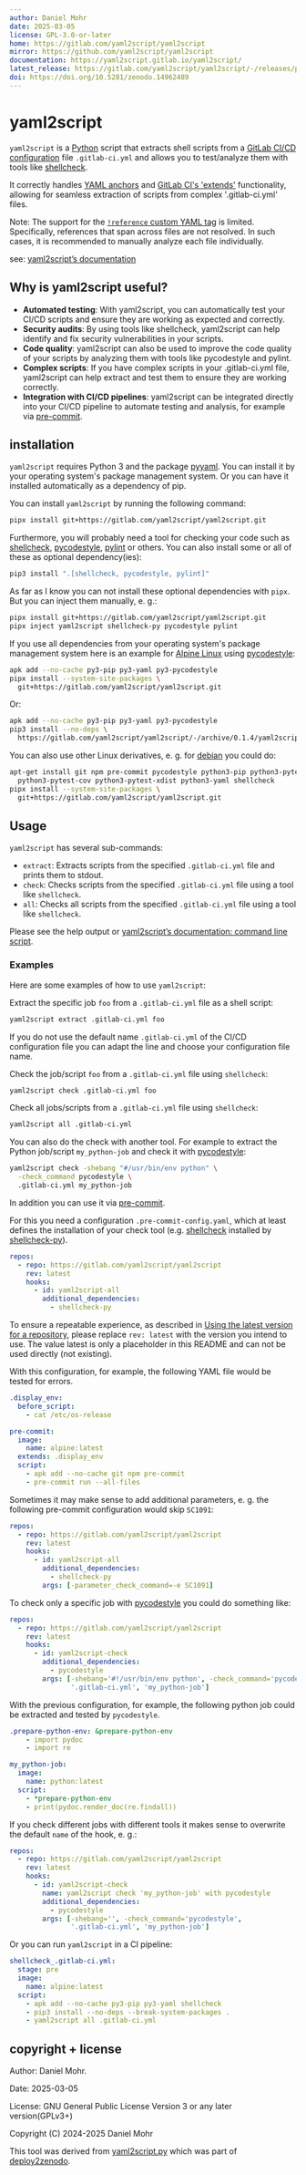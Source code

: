 ```yaml
---
author: Daniel Mohr
date: 2025-03-05
license: GPL-3.0-or-later
home: https://gitlab.com/yaml2script/yaml2script
mirror: https://github.com/yaml2script/yaml2script
documentation: https://yaml2script.gitlab.io/yaml2script/
latest_release: https://gitlab.com/yaml2script/yaml2script/-/releases/permalink/latest
doi: https://doi.org/10.5281/zenodo.14962489
---
```


# yaml2script

`yaml2script` is a [Python](https://www.python.org/) script that
extracts shell scripts from a
[GitLab CI/CD configuration](https://docs.gitlab.com/development/cicd/)
file `.gitlab-ci.yml` and allows you to test/analyze them with tools like
[shellcheck](https://www.shellcheck.net/).

It correctly handles [YAML anchors](https://docs.gitlab.com/ci/yaml/yaml_optimization/#yaml-anchors-for-scripts)
and [GitLab CI's 'extends'](https://docs.gitlab.com/ci/yaml/#extends)
functionality,
allowing for seamless extraction of scripts from complex '.gitlab-ci.yml'
files.

Note: The support for the
[`!reference` custom YAML tag](https://docs.gitlab.com/ci/yaml/yaml_optimization/#reference-tags)
is limited.
Specifically, references that span across files are not resolved.
In such cases, it is recommended to manually analyze each file individually.

see: [yaml2script’s documentation](https://yaml2script.gitlab.io/yaml2script/)

## Why is yaml2script useful?

* **Automated testing**:
  With yaml2script, you can automatically test your CI/CD scripts and
  ensure they are working as expected and correctly.
* **Security audits**:
  By using tools like shellcheck, yaml2script can help identify and
  fix security vulnerabilities in your scripts.
* **Code quality**:
  yaml2script can also be used to improve the code quality of your scripts
  by analyzing them with tools like pycodestyle and pylint.
* **Complex scripts**:
  If you have complex scripts in your .gitlab-ci.yml file,
  yaml2script can help extract and test them to ensure they are working
  correctly.
* **Integration with CI/CD pipelines**:
  yaml2script can be integrated directly into your CI/CD pipeline to
  automate testing and analysis, for example via
  [pre-commit](https://pre-commit.com/).

## installation

`yaml2script` requires Python 3 and the package [pyyaml](https://pyyaml.org/).
You can install it by your operating system's package management system.
Or you can have it installed automatically as a dependency of pip.

You can install `yaml2script` by running the following command:

```sh
pipx install git+https://gitlab.com/yaml2script/yaml2script.git
```

Furthermore, you will probably need a tool for checking your code such as
[shellcheck](https://www.shellcheck.net/),
[pycodestyle](https://pycodestyle.pycqa.org/en/latest/),
[pylint](https://github.com/pylint-dev/pylint)
or others.
You can also install some or all of these as optional dependency(ies):

```sh
pip3 install ".[shellcheck, pycodestyle, pylint]"
```

As far as I know you can not install these optional dependencies with `pipx`.
But you can inject them manually, e. g.:

```sh
pipx install git+https://gitlab.com/yaml2script/yaml2script.git
pipx inject yaml2script shellcheck-py pycodestyle pylint
```

If you use all dependencies from your operating system's package management
system here is an example for [Alpine Linux](https://alpinelinux.org/) using
[pycodestyle](https://pycodestyle.pycqa.org/en/latest/):

```sh
apk add --no-cache py3-pip py3-yaml py3-pycodestyle
pipx install --system-site-packages \
  git+https://gitlab.com/yaml2script/yaml2script.git
```

Or:

```sh
apk add --no-cache py3-pip py3-yaml py3-pycodestyle
pip3 install --no-deps \
  https://gitlab.com/yaml2script/yaml2script/-/archive/0.1.4/yaml2script-0.1.4.zip
```

You can also use other Linux derivatives, e. g. for
[debian](https://www.debian.org/) you could do:

```sh
apt-get install git npm pre-commit pycodestyle python3-pip python3-pytest \
  python3-pytest-cov python3-pytest-xdist python3-yaml shellcheck
pipx install --system-site-packages \
  git+https://gitlab.com/yaml2script/yaml2script.git
```

## Usage

`yaml2script` has several sub-commands:

* `extract`: Extracts scripts from the specified `.gitlab-ci.yml` file
             and prints them to stdout.
* `check`: Checks scripts from the specified `.gitlab-ci.yml` file
           using a tool like `shellcheck`.
* `all`: Checks all scripts from the specified `.gitlab-ci.yml` file
         using a tool like `shellcheck`.

Please see the help output or
[yaml2script’s documentation: command line script](https://yaml2script.gitlab.io/yaml2script/script_yaml2script.html).

### Examples

Here are some examples of how to use `yaml2script`:

Extract the specific job `foo` from a `.gitlab-ci.yml` file as a shell script:

```sh
yaml2script extract .gitlab-ci.yml foo
```

If you do not use the default name `.gitlab-ci.yml` of the
CI/CD configuration file you can adapt the line and choose your
configuration file name.

Check the job/script `foo` from a `.gitlab-ci.yml` file using `shellcheck`:

```sh
yaml2script check .gitlab-ci.yml foo
```

Check all jobs/scripts from a `.gitlab-ci.yml` file using `shellcheck`:

```sh
yaml2script all .gitlab-ci.yml
```

You can also do the check with another tool. For example to extract the Python
job/script `my_python-job` and check it with
[pycodestyle](https://pycodestyle.pycqa.org/en/latest/):

```sh
yaml2script check -shebang "#/usr/bin/env python" \
  -check_command pycodestyle \
  .gitlab-ci.yml my_python-job
```

In addition you can use it via [pre-commit](https://pre-commit.com/).

For this you need a configuration `.pre-commit-config.yaml`, which at least
defines the installation of your check tool
(e.g. [shellcheck](https://www.shellcheck.net/) installed by
[shellcheck-py](https://github.com/shellcheck-py/shellcheck-py)).

```yaml
repos:
  - repo: https://gitlab.com/yaml2script/yaml2script
    rev: latest
    hooks:
      - id: yaml2script-all
        additional_dependencies:
          - shellcheck-py
```

To ensure a repeatable experience, as described in
[Using the latest version for a repository](https://pre-commit.com/#using-the-latest-version-for-a-repository),
please replace `rev: latest` with the version you intend to use.
The value latest is only a placeholder in this README and
can not be used directly (not existing).

With this configuration, for example, the following YAML file would be tested
for errors.

```yaml
.display_env:
  before_script:
    - cat /etc/os-release

pre-commit:
  image:
    name: alpine:latest
  extends: .display_env
  script:
    - apk add --no-cache git npm pre-commit
    - pre-commit run --all-files
```

Sometimes it may make sense to add additional parameters, e. g. the following
pre-commit configuration would skip `SC1091`:

```yaml
repos:
  - repo: https://gitlab.com/yaml2script/yaml2script
    rev: latest
    hooks:
      - id: yaml2script-all
        additional_dependencies:
          - shellcheck-py
        args: [-parameter_check_command=-e SC1091]
```

To check only a specific job with
[pycodestyle](https://pycodestyle.pycqa.org/en/latest/) you could do something
like:

```yaml
repos:
  - repo: https://gitlab.com/yaml2script/yaml2script
    rev: latest
    hooks:
      - id: yaml2script-check
        additional_dependencies:
          - pycodestyle
        args: [-shebang='#!/usr/bin/env python', -check_command='pycodestyle',
               '.gitlab-ci.yml', 'my_python-job']
```

With the previous configuration, for example, the following python job could
be extracted and tested by `pycodestyle`.

```yaml
.prepare-python-env: &prepare-python-env
    - import pydoc
    - import re

my_python-job:
  image:
    name: python:latest
  script:
    - *prepare-python-env
    - print(pydoc.render_doc(re.findall))
```

If you check different jobs with different tools it makes sense to
overwrite the default `name` of the hook, e. g.:

```yaml
repos:
  - repo: https://gitlab.com/yaml2script/yaml2script
    rev: latest
    hooks:
      - id: yaml2script-check
        name: yaml2script check 'my_python-job' with pycodestyle
        additional_dependencies:
          - pycodestyle
        args: [-shebang='', -check_command='pycodestyle',
               '.gitlab-ci.yml', 'my_python-job']
```

Or you can run `yaml2script` in a CI pipeline:

```yaml
shellcheck_.gitlab-ci.yml:
  stage: pre
  image:
    name: alpine:latest
  script:
    - apk add --no-cache py3-pip py3-yaml shellcheck
    - pip3 install --no-deps --break-system-packages .
    - yaml2script all .gitlab-ci.yml
```

## copyright + license

Author: Daniel Mohr.

Date: 2025-03-05

License: GNU General Public License Version 3 or any later version(GPLv3+)

Copyright (C) 2024-2025 Daniel Mohr

This tool was derived from
[yaml2script.py](https://gitlab.com/deploy2zenodo/deploy2zenodo/-/blob/3c9b1eb502ace2fe0cf045e7c6632a2eb4b97bb5/yaml2script.py)
which was part of [deploy2zenodo](https://doi.org/10.5281/zenodo.10112959).
